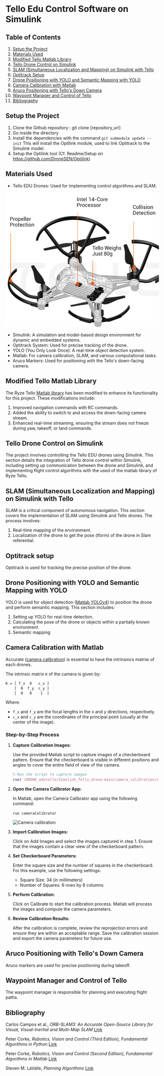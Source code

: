 # Tello Edu Control Software on Simulink

## Table of Contents

1. [Setup the Project](#setup-the-project)
2. [Materials Used](#materials-used)
3. [Modified Tello Matlab Library](#modified-tello-matlab-library)
4. [Tello Drone Control on Simulink](#tello-drone-control-on-simulink)
5. [SLAM (Simultaneous Localization and Mapping) on Simulink with Tello](#slam-on-simulink-with-tello)
6. [Optitrack Setup](#optitrack-setup)
7. [Drone Positioning with YOLO and Semantic Mapping with YOLO](#drone-positioning-with-yolo-and-Semantic-Mapping-with-YOLO)
8. [Camera Calibration with Matlab](#camera-calibration-with-matlab)
9. [Aruco Positioning with Tello's Down Camera](#aruco-positioning-with-tellos-down-camera)
10. [Waypoint Manager and Control of Tello](#waypoint-manager-and-control-of-tello)
11. [Bibliography](#bibliography)

## Setup the Project

1. Clone the Github repository : git clone [repository_url]
2. Go inside the directory
3. Install the dependencies with the command `git submodule update --init`
   This will install the Optilink module, used to link Optitrack to the Simulink model.
4. Setup the Optilink tool (Cf. Readme/Setup on https://github.com/DroneSEN/Optilink)

## Materials Used

- Tello EDU Drones: Used for implementing control algorithms and SLAM.

![Tello Edu Drone](imagesreadme/Tellodrone.png)

- Simulink: A simulation and model-based design environment for dynamic and embedded systems.
- Optitrack System: Used for precise tracking of the drone.
- YOLO (You Only Look Once): A real-time object detection system.
- Matlab: For camera calibration, SLAM, and various computational tasks.
- Aruco Markers: Used for positioning with the Tello's down-facing camera.

## Modified Tello Matlab Library

The Ryze Tello [Matlab library](https://fr.mathworks.com/help/matlab/ryzeio.html) has been modified to enhance its functionality for this project. These modifications include:

1. Improved navigation commands with RC commands.
2. Added the ability to switch to and access the down-facing camera stream.
3. Enhanced real-time streaming, ensuring the stream does not freeze during yaw, takeoff, or land commands.

## Tello Drone Control on Simulink

The project involves controlling the Tello EDU drones using Simulink. This section details the integration of Tello drone control within Simulink, including setting up communication between the drone and Simulink, and implementing flight control algorithms with the used of the matlab library of Ryze Tello.

## SLAM (Simultaneous Localization and Mapping) on Simulink with Tello

SLAM is a critical component of autonomous navigation. This section covers the implementation of SLAM using Simulink and Tello drones. The process involves:

1. Real-time mapping of the environment.
2. Localization of the drone to get the pose (tform) of the drone in Slam referential.

## Optitrack setup

Optitrack is used for tracking the precise position of the drone. 

## Drone Positioning with YOLO and Semantic Mapping with YOLO

YOLO is used for object detection ([Matlab YOLOv4](https://fr.mathworks.com/help/vision/ug/object-detection-using-yolov4-deep-learning.html)) to position the drone and perform semantic mapping. This section includes:

1. Setting up YOLO for real-time detection.
2. Calculating the pose of the drone or objects within a partially known environment.
3. Semantic mapping 

## Camera Calibration with Matlab

Accurate ([camera calibration](https://fr.mathworks.com/help/vision/camera-calibration.html)) is essential to have the intrinsincs matriw of each drones.

The intrinsic matrix `K` of the camera is given by:

```plaintext
K = [ f_x  0   c_x ]
    [  0  f_y  c_y ]
    [  0   0    1  ]
```


Where:
- `f_x` and `f_y` are the focal lengths in the x and y directions, respectively.
- `c_x` and `c_y` are the coordinates of the principal point (usually at the center of the image).


### Step-by-Step Process

1. **Capture Calibration Images:**

   Use the provided Matlab script to capture images of a checkerboard pattern. Ensure that the checkerboard is visible in different positions and angles to cover the entire field of view of the camera.

   ```matlab
   % Run the script to capture images
   run('/DRONE_edutello/Simulink_Tello_drone-main/camera_calibration/camera_calibration_photo_extract.m')


2. **Open the Camera Calibrator App:**

   In Matlab, open the Camera Calibrator app using the following command:

   `run cameraCalibrator`

   ![Camera calibration](imagesreadme/Cameracalibration.jpg)

3. **Import Calibration Images:**

   Click on Add Images and select the images captured in step 1.
   Ensure that the images contain a clear view of the checkerboard pattern.

4. **Set Checkerboard Parameters:**

   Enter the square size and the number of squares in the checkerboard.
   For this example, use the following settings:

   - Square Size: 34 (in millimeters)
   - Number of Squares: 6 rows by 8 columns

5. **Perform Calibration:**

   Click on Calibrate to start the calibration process.
   Matlab will process the images and compute the camera parameters.

6. **Review Calibration Results:**

   After the calibration is complete, review the reprojection errors and ensure they are within an acceptable range.
   Save the calibration session and export the camera parameters for future use.

## Aruco Positioning with Tello's Down Camera

Aruco markers are used for precise positioning during takeoff. 

## Waypoint Manager and Control of Tello

The waypoint manager is responsible for planning and executing flight paths. 

## Bibliography

Carlos Campos et al., *ORB-SLAM3: An Accurate Open-Source Library for Visual, Visual-Inertial and Multi-Map SLAM* [Link](https://arxiv.org/pdf/2007.11898)

Peter Corke, *Robotics, Vision and Control (Third Edition), Fundamental Algorithms in Python* [Link](https://link.springer.com/book/10.1007/978-3-031-06469-2)

Peter Corke, *Robotics, Vision and Control (Second Edition), Fundamental Algorithms in Matlab* [Link](https://link.springer.com/book/10.1007/978-3-319-54413-7)


Steven M. LaValle, *Planning Algorithms* [Link](https://lavalle.pl/planning/)